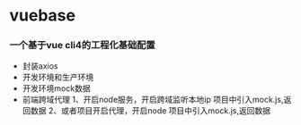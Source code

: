 # vuebase
### 一个基于vue cli4的工程化基础配置
-  封装axios
-  开发环境和生产环境
-  开发环境mock数据
-  前端跨域代理
1、开启node服务，开启跨域监听本地ip
  项目中引入mock.js,返回数据
2、或者项目开启代理，开启node
项目中引入mock.js,返回数据
